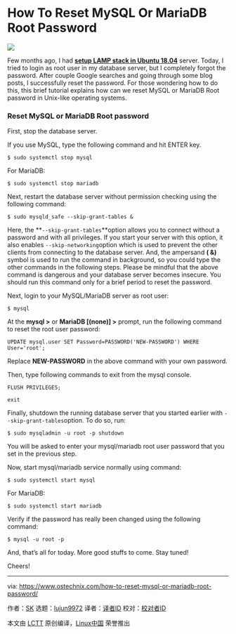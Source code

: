 How To Reset MySQL Or MariaDB Root Password
======

![](https://www.ostechnix.com/wp-content/uploads/2018/08/Reset-MySQL-Or-MariaDB-Root-Password-720x340.png)

Few months ago, I had [**setup LAMP stack in Ubuntu 18.04**][1] server. Today, I tried to login as root user in my database server, but I completely forgot the password. After couple Google searches and going through some blog posts, I successfully reset the password. For those wondering how to do this, this brief tutorial explains how can we reset MySQL or MariaDB Root password in Unix-like operating systems.

### Reset MySQL or MariaDB Root password

First, stop the database server.

If you use MySQL, type the following command and hit ENTER key.
```
$ sudo systemctl stop mysql

```

For MariaDB:
```
$ sudo systemctl stop mariadb

```

Next, restart the database server without permission checking using the following command:
```
$ sudo mysqld_safe --skip-grant-tables &

```

Here, the **`--skip-grant-tables`**option allows you to connect without a password and with all privileges. If you start your server with this option, it also enables `--skip-networking`option which is used to prevent the other clients from connecting to the database server. And, the ampersand **( &)** symbol is used to run the command in background, so you could type the other commands in the following steps. Please be mindful that the above command is dangerous and your database server becomes insecure. You should run this command only for a brief period to reset the password.

Next, login to your MySQL/MariaDB server as root user:
```
$ mysql

```

At the **mysql >** or **MariaDB [(none)] >** prompt, run the following command to reset the root user password:
```
UPDATE mysql.user SET Password=PASSWORD('NEW-PASSWORD') WHERE User='root';

```

Replace **NEW-PASSWORD** in the above command with your own password.

Then, type following commands to exit from the mysql console.
```
FLUSH PRIVILEGES;

exit

```

Finally, shutdown the running database server that you started earlier with `--skip-grant-tables`option. To do so, run:
```
$ sudo mysqladmin -u root -p shutdown

```

You will be asked to enter your mysql/mariadb root user password that you set in the previous step.

Now, start mysql/mariadb service normally using command:
```
$ sudo systemctl start mysql

```

For MariaDB:
```
$ sudo systemctl start mariadb

```

Verify if the password has really been changed using the following command:
```
$ mysql -u root -p

```

And, that’s all for today. More good stuffs to come. Stay tuned!

Cheers!



--------------------------------------------------------------------------------

via: https://www.ostechnix.com/how-to-reset-mysql-or-mariadb-root-password/

作者：[SK][a]
选题：[lujun9972](https://github.com/lujun9972)
译者：[译者ID](https://github.com/译者ID)
校对：[校对者ID](https://github.com/校对者ID)

本文由 [LCTT](https://github.com/LCTT/TranslateProject) 原创编译，[Linux中国](https://linux.cn/) 荣誉推出

[a]: https://www.ostechnix.com/author/sk/
[1]: https://www.ostechnix.com/install-apache-mariadb-php-lamp-stack-ubuntu-16-04/
